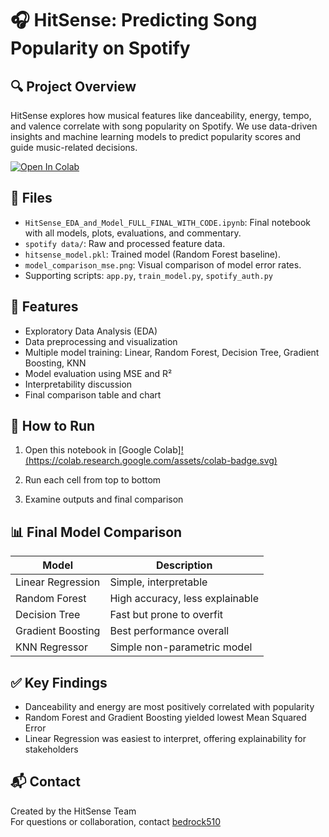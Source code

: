 # 🎧 HitSense: Predicting Song Popularity on Spotify

## 🔍 Project Overview
HitSense explores how musical features like danceability, energy, tempo, and valence correlate with song popularity on Spotify. We use data-driven insights and machine learning models to predict popularity scores and guide music-related decisions.

[![Open In Colab](https://colab.research.google.com/assets/colab-badge.svg)](https://colab.research.google.com/github/bedrock510/HitSense-Plus/blob/main/HitSense_EDA_and_Model_FULL_FINAL_SAFE_EVAL.ipynb)

## 📁 Files
- `HitSense_EDA_and_Model_FULL_FINAL_WITH_CODE.ipynb`: Final notebook with all models, plots, evaluations, and commentary.
- `spotify data/`: Raw and processed feature data.
- `hitsense_model.pkl`: Trained model (Random Forest baseline).
- `model_comparison_mse.png`: Visual comparison of model error rates.
- Supporting scripts: `app.py`, `train_model.py`, `spotify_auth.py`

## 🧠 Features
- Exploratory Data Analysis (EDA)
- Data preprocessing and visualization
- Multiple model training: Linear, Random Forest, Decision Tree, Gradient Boosting, KNN
- Model evaluation using MSE and R²
- Interpretability discussion
- Final comparison table and chart

## 🚀 How to Run
1. Open this notebook in [Google Colab][!(https://colab.research.google.com/assets/colab-badge.svg)](https://colab.research.google.com/github/bedrock510/HitSense-Plus/blob/main/HitSense_EDA_and_Model_FULL_FINAL_SAFE_EVAL.ipynb)

2. Run each cell from top to bottom
3. Examine outputs and final comparison

## 📊 Final Model Comparison

| Model              | Description                 |
|-------------------|-----------------------------|
| Linear Regression | Simple, interpretable       |
| Random Forest     | High accuracy, less explainable |
| Decision Tree     | Fast but prone to overfit   |
| Gradient Boosting | Best performance overall    |
| KNN Regressor     | Simple non-parametric model |

## ✅ Key Findings
- Danceability and energy are most positively correlated with popularity
- Random Forest and Gradient Boosting yielded lowest Mean Squared Error
- Linear Regression was easiest to interpret, offering explainability for stakeholders

## 📬 Contact
Created by the HitSense Team  
For questions or collaboration, contact [bedrock510](https://github.com/bedrock510)
